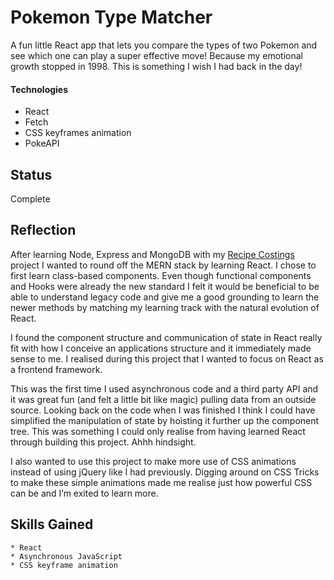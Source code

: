 # Pokemon Type Matcher

A fun little React app that lets you compare the types of two Pokemon and see which one can play a super effective move! Because my emotional growth stopped in 1998. This is something I wish I had back in the day!

#### Technologies

- React
- Fetch
- CSS keyframes animation
- PokeAPI

## Status

Complete

## Reflection

After learning Node, Express and MongoDB with my [Recipe Costings](https://github.com/dencoSeca/recipe-costings) project I wanted to round off the MERN stack by learning React. I chose to first learn class-based components. Even though functional components and Hooks were already the new standard I felt it would be beneficial to be able to understand legacy code and give me a good grounding to learn the newer methods by matching my learning track with the natural evolution of React.

I found the component structure and communication of state in React really fit with how I conceive an applications structure and it immediately made sense to me. I realised during this project that I wanted to focus on React as a frontend framework.

This was the first time I used asynchronous code and a third party API and it was great fun (and felt a little bit like magic) pulling data from an outside source. Looking back on the code when I was finished I think I could have simplified the manipulation of state by hoisting it further up the component tree. This was something I could only realise from having learned React through building this project. Ahhh hindsight.

I also wanted to use this project to make more use of CSS animations instead of using jQuery like I had previously. Digging around on CSS Tricks to make these simple animations made me realise just how powerful CSS can be and I’m exited to learn more.

## Skills Gained

    * React
    * Asynchronous JavaScript
    * CSS keyframe animation
